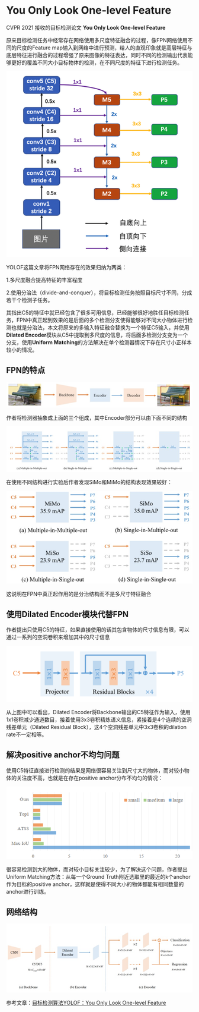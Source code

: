 # You Only Look One-level Feature

CVPR 2021 接收的目标检测论文 **You Only Look One-level Feature**

原来目标检测任务中经常存在网络使用多尺度特征融合的过程，像FPN网络使用不同的尺度的Feature map输入到网络中进行预测，给人的直观印象就是高层特征与底层特征进行融合的过程增强了原来图像的特征表达，同时不同的检测输出代表能够更好的覆盖不同大小目标物体的检测，在不同尺度的特征下进行检测任务。

![img](v2-38ecc58507df271897fdae605868d6e1_b.png)

YOLOF这篇文章将FPN网络存在的效果归纳为两类：

1.多尺度融合提高特征的丰富程度

2.使用分治法（divide-and-conquer），将目标检测任务按照目标尺寸不同，分成若干个检测子任务。

其指出C5的特征中就已经包含了很多可用信息，已经能够很好地胜任目标检测任务，FPN中真正起到效果的是后面的多个检测分支使得能够对不同大小物体进行检测也就是分治法，本文将原来的多输入特征融合替换为一个特征C5输入，并使用**Dilated Encoder**模块从C5中提取到多尺度的信息，将后面多检测分支变为一个分支，使用**Uniform Matching**的方法解决在单个检测器情况下存在尺寸小正样本较小的情况。

## FPN的特点

![img](v2-71f39713751ca3b93fec373e2ea0beeb_b.jpg)

作者将检测器抽象成上面的三个组成，其中Encoder部分可以由下面不同的结构

![img](v2-f1f0fb63a64550a341feeb4714e6bad8_b.jpg)

在使用不同结构进行实验后作者发现SiMo和MiMo的结构表现效果较好：

![img](v2-6bcb8068a4806ae646dd4d5bba1db0ed_b.jpg)

这说明在FPN中真正起作用的是分治结构而不是多尺寸特征融合

## 使用**Dilated Encoder模块代替FPN**

作者提出只使用C5的特征，如果直接使用的话其包含物体的尺寸信息有限，可以通过一系列的空洞卷积来增加其中的尺寸信息

![img](v2-bbe73f941b18cfc04c16935c850d1c41_b.jpg)

从上图中可以看出，Dilated Encoder将Backbone输出的C5特征作为输入，使用1x1卷积减少通道数目，接着使用3x3卷积精炼语义信息，紧接着是4个连续的空洞残差单元（Dilated Residual Block），这4个空洞残差单元中3x3卷积的dilation rate不一定相等。

## 解决positive anchor不均匀问题

使用C5特征直接进行检测的结果是网络很容易关注到尺寸大的物体，而对较小物体的关注度不高，也就是在存在positive anchor分布不均匀的情况：

![img](v2-005a4bf61dbd31576f0c76b7dfcdc547_b.jpg)

很容易检测到大的物体，而对较小目标关注较少，为了解决这个问题，作者提出Uniform Matching方法：从每一个Ground Truth附近选取里的最近的k个anchor作为目标的positive anchor，这样就是使得不同大小的物体都能有相同数量的anchor进行训练。

## 网络结构



![img](v2-68221202d6a8620da95844476ec36f92_b.jpg)





参考文章：[目标检测算法YOLOF：You Only Look One-level Feature](https://zhuanlan.zhihu.com/p/359315730)



